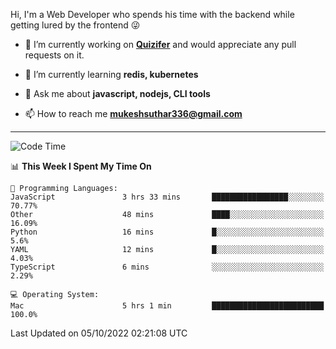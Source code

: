 Hi, I'm a Web Developer who spends his time with the backend while getting lured by the frontend 😜

- 🔭 I’m currently working on **[Quizifer](https://github.com/SutharMukesh/Quizifer/)** and would appreciate any pull requests on it.

- 🌱 I’m currently learning **redis, kubernetes**

- 💬 Ask me about **javascript, nodejs, CLI tools**

- 📫 How to reach me **mukeshsuthar336@gmail.com**

---
<!--START_SECTION:waka-->
![Code Time](http://img.shields.io/badge/Code%20Time-1%2C803%20hrs%2042%20mins-blue)

📊 **This Week I Spent My Time On** 

```text
💬 Programming Languages: 
JavaScript               3 hrs 33 mins       █████████████████░░░░░░░░   70.77% 
Other                    48 mins             ████░░░░░░░░░░░░░░░░░░░░░   16.09% 
Python                   16 mins             █░░░░░░░░░░░░░░░░░░░░░░░░   5.6% 
YAML                     12 mins             █░░░░░░░░░░░░░░░░░░░░░░░░   4.03% 
TypeScript               6 mins              ░░░░░░░░░░░░░░░░░░░░░░░░░   2.29%

💻 Operating System: 
Mac                      5 hrs 1 min         █████████████████████████   100.0%

```


 Last Updated on 05/10/2022 02:21:08 UTC
<!--END_SECTION:waka-->
